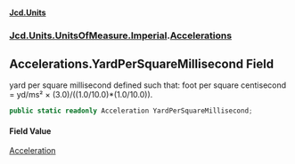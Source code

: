 #### [Jcd.Units](index 'index')
### [Jcd.Units.UnitsOfMeasure.Imperial](Jcd.Units.UnitsOfMeasure.Imperial 'Jcd.Units.UnitsOfMeasure.Imperial').[Accelerations](Accelerations 'Jcd.Units.UnitsOfMeasure.Imperial.Accelerations')

## Accelerations.YardPerSquareMillisecond Field

yard per square millisecond defined such that: foot per square centisecond = yd/ms² × (3.0)/((1.0/10.0)*(1.0/10.0)).

```csharp
public static readonly Acceleration YardPerSquareMillisecond;
```

#### Field Value
[Acceleration](Acceleration 'Jcd.Units.UnitTypes.Acceleration')